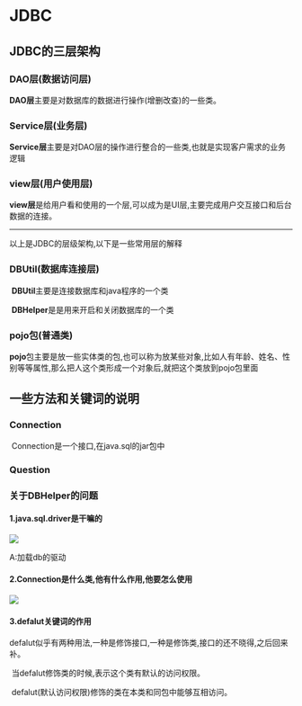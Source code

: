 # JDBC

## JDBC的三层架构

### DAO层(数据访问层)

​	**DAO层**主要是对数据库的数据进行操作(增删改查)的一些类。

### Service层(业务层)

​	**Service层**主要是对DAO层的操作进行整合的一些类,也就是实现客户需求的业务逻辑

### view层(用户使用层)

​	**view层**是给用户看和使用的一个层,可以成为是UI层,主要完成用户交互接口和后台数据的连接。

*************

以上是JDBC的层级架构,以下是一些常用层的解释

### DBUtil(数据库连接层)

​	**DBUtil**主要是连接数据库和java程序的一个类

​	**DBHelper**是是用来开启和关闭数据库的一个类

### pojo包(普通类)

​	**pojo**包主要是放一些实体类的包,也可以称为放某些对象,比如人有年龄、姓名、性别等等属性,那么把人这个类形成一个对象后,就把这个类放到pojo包里面



## 一些方法和关键词的说明

### Connection

​	Connection是一个接口,在java.sql的jar包中



### Question

### 关于DBHelper的问题



#### 1.java.sql.driver是干嘛的

![](F:\program\blog\tscwit.github.io\docs\study\jdbc\assets/driver是干嘛用的.png)

A:加载db的驱动

#### 2.Connection是什么类,他有什么作用,他要怎么使用

![](F:\program\blog\tscwit.github.io\docs\study\jdbc\assets/Connection的Q.png)



#### 3.defalut关键词的作用

​	defalut似乎有两种用法,一种是修饰接口,一种是修饰类,接口的还不晓得,之后回来补。

​	当defalut修饰类的时候,表示这个类有默认的访问权限。

​	defalut(默认访问权限)修饰的类在本类和同包中能够互相访问。
